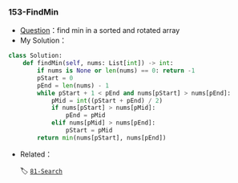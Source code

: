 

### 153-FindMin

+ [Question](https://leetcode-cn.com/problems/find-minimum-in-rotated-sorted-array/)：find min in a sorted and rotated array
+ My Solution：

```python
class Solution:
    def findMin(self, nums: List[int]) -> int:
        if nums is None or len(nums) == 0: return -1
        pStart = 0
        pEnd = len(nums) - 1
        while pStart + 1 < pEnd and nums[pStart] > nums[pEnd]:
            pMid = int((pStart + pEnd) / 2)
            if nums[pStart] > nums[pMid]:
                pEnd = pMid
            elif nums[pMid] > nums[pEnd]:
                pStart = pMid
        return min(nums[pStart], nums[pEnd])        
```

+ Related：

  🏷 [`81-Search`](./81-Search.md)

  